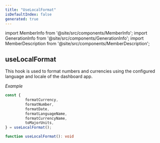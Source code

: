 ```yaml
---
title: "UseLocalFormat"
isDefaultIndex: false
generated: true
---
```

<!-- This file was generated from the Vendure source. Do not modify. Instead, re-run the "docs:build" script -->
import MemberInfo from '@site/src/components/MemberInfo';
import GenerationInfo from '@site/src/components/GenerationInfo';
import MemberDescription from '@site/src/components/MemberDescription';


## useLocalFormat

<GenerationInfo sourceFile="packages/dashboard/src/lib/hooks/use-local-format.ts" sourceLine="27" packageName="@vendure/dashboard" />

This hook is used to format numbers and currencies using the configured language and
locale of the dashboard app.

*Example*

```ts
const {
         formatCurrency,
         formatNumber,
         formatDate,
         formatLanguageName,
         formatCurrencyName,
         toMajorUnits,
} = useLocalFormat();
```

```ts title="Signature"
function useLocalFormat(): void
```
